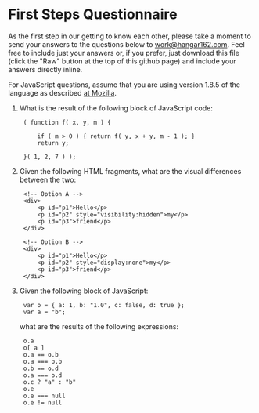 First Steps Questionnaire
=========================

As the first step in our getting to know each other, please take a moment to
send your answers to the questions below to
[work@hangar162.com](mailto:work@hangar162.com). Feel free to include just your
answers or, if you prefer, just download this file (click the "Raw" button at
the top of this github page) and include your answers directly inline.

For JavaScript questions, assume that you are using version 1.8.5 of the
language as described [at
Mozilla](https://developer.mozilla.org/en-US/docs/JavaScript/Reference).

1. What is the result of the following block of JavaScript code:
    
        ( function f( x, y, m ) {
    
            if ( m > 0 ) { return f( y, x + y, m - 1 ); }
            return y;
    
        }( 1, 2, 7 ) );

2. Given the following HTML fragments, what are the visual differences between
the two:
    
        <!-- Option A -->
        <div>
            <p id="p1">Hello</p>
            <p id="p2" style="visibility:hidden">my</p>
            <p id="p3">friend</p>
        </div>
    
        <!-- Option B -->
        <div>
            <p id="p1">Hello</p>
            <p id="p2" style="display:none">my</p>
            <p id="p3">friend</p>
        </div>
    
3. Given the following block of JavaScript:
    
        var o = { a: 1, b: "1.0", c: false, d: true };
        var a = "b";
    
   what are the results of the following expressions:
    
        o.a
        o[ a ]
        o.a == o.b
        o.a === o.b
        o.b == o.d
        o.a === o.d
        o.c ? "a" : "b"
        o.e
        o.e === null
        o.e != null
